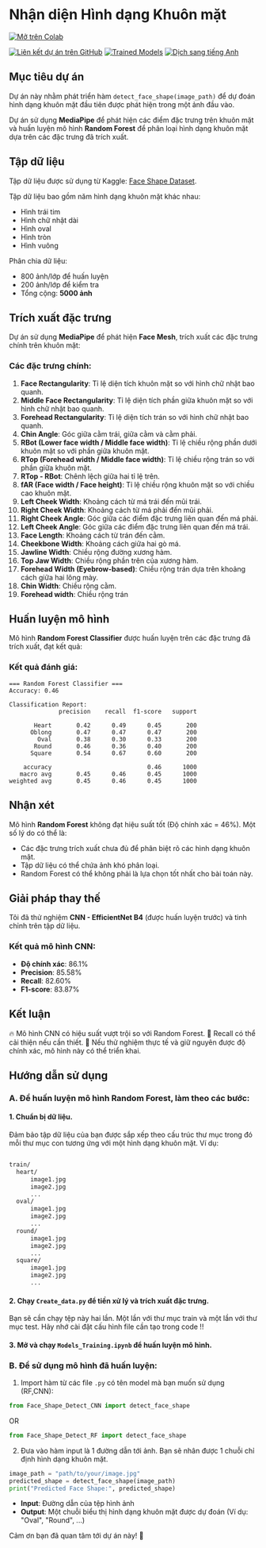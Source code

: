# Nhận diện Hình dạng Khuôn mặt
<a href="https://colab.research.google.com/drive/1xLL78hwNCxJR1fsIBSfLCCQAg1IFmkCw?usp=sharing"><img src="https://colab.research.google.com/assets/colab-badge.svg" alt="Mở trên Colab"></a>

<a href="https://github.com/Jukainite/Face_shape_detection/tree/main"><img src="https://img.shields.io/badge/GitHub-100000?style=for-the-badge&logo=github&logoColor=white" alt="Liên kết dự án trên GitHub"></a>
<a href="https://drive.google.com/file/d/173kh8Jk3st9oBKkpP2m3GojT7v_7TIGq/view?usp=sharing"><img src="https://img.shields.io/badge/Model-Drive-blue?style=for-the-badge&logo=google-drive&logoColor=white" alt="Trained Models"></a>
<a href="README.md"><img src="https://img.shields.io/badge/Translate-English-blue" alt="Dịch sang tiếng Anh"></a>

## Mục tiêu dự án
Dự án này nhằm phát triển hàm `detect_face_shape(image_path)` để dự đoán hình dạng khuôn mặt đầu tiên được phát hiện trong một ảnh đầu vào.

Dự án sử dụng **MediaPipe** để phát hiện các điểm đặc trưng trên khuôn mặt và huấn luyện mô hình **Random Forest** để phân loại hình dạng khuôn mặt dựa trên các đặc trưng đã trích xuất.

## Tập dữ liệu
Tập dữ liệu được sử dụng từ Kaggle: [Face Shape Dataset](https://www.kaggle.com/datasets/niten19/face-shape-dataset).

Tập dữ liệu bao gồm năm hình dạng khuôn mặt khác nhau:
- Hình trái tim
- Hình chữ nhật dài
- Hình oval
- Hình tròn
- Hình vuông

Phân chia dữ liệu:
- 800 ảnh/lớp để huấn luyện
- 200 ảnh/lớp để kiểm tra
- Tổng cộng: **5000 ảnh**

## Trích xuất đặc trưng
Dự án sử dụng **MediaPipe** để phát hiện **Face Mesh**, trích xuất các đặc trưng chính trên khuôn mặt:

### Các đặc trưng chính:
1. **Face Rectangularity**: Tỉ lệ diện tích khuôn mặt so với hình chữ nhật bao quanh.
2. **Middle Face Rectangularity**: Tỉ lệ diện tích phần giữa khuôn mặt so với hình chữ nhật bao quanh.
3. **Forehead Rectangularity**: Tỉ lệ diện tích trán so với hình chữ nhật bao quanh.
4. **Chin Angle**: Góc giữa cằm trái, giữa cằm và cằm phải.
5. **RBot (Lower face width / Middle face width)**: Tỉ lệ chiều rộng phần dưới khuôn mặt so với phần giữa khuôn mặt.
6. **RTop (Forehead width / Middle face width)**: Tỉ lệ chiều rộng trán so với phần giữa khuôn mặt.
7. **RTop - RBot**: Chênh lệch giữa hai tỉ lệ trên.
8. **fAR (Face width / Face height)**: Tỉ lệ chiều rộng khuôn mặt so với chiều cao khuôn mặt.
9. **Left Cheek Width**: Khoảng cách từ má trái đến mũi trái.
10. **Right Cheek Width**: Khoảng cách từ má phải đến mũi phải.
11. **Right Cheek Angle**: Góc giữa các điểm đặc trưng liên quan đến má phải.
12. **Left Cheek Angle**: Góc giữa các điểm đặc trưng liên quan đến má trái.
13. **Face Length**: Khoảng cách từ trán đến cằm.
14. **Cheekbone Width**: Khoảng cách giữa hai gò má.
15. **Jawline Width**: Chiều rộng đường xương hàm.
16. **Top Jaw Width**: Chiều rộng phần trên của xương hàm.
17. **Forehead Width (Eyebrow-based)**: Chiều rộng trán dựa trên khoảng cách giữa hai lông mày.
18. **Chin Width**: Chiều rộng cằm.
19. **Forehead width**: Chiều rộng trán

## Huấn luyện mô hình
Mô hình **Random Forest Classifier** được huấn luyện trên các đặc trưng đã trích xuất, đạt kết quả:

### Kết quả đánh giá:
```
=== Random Forest Classifier ===
Accuracy: 0.46

Classification Report:
              precision    recall  f1-score   support

       Heart       0.42      0.49      0.45       200
      Oblong       0.47      0.47      0.47       200
        Oval       0.38      0.30      0.33       200
       Round       0.46      0.36      0.40       200
      Square       0.54      0.67      0.60       200

    accuracy                           0.46      1000
   macro avg       0.45      0.46      0.45      1000
weighted avg       0.45      0.46      0.45      1000
```

## Nhận xét
Mô hình **Random Forest** không đạt hiệu suất tốt (Độ chính xác = 46%). Một số lý do có thể là:
- Các đặc trưng trích xuất chưa đủ để phân biệt rõ các hình dạng khuôn mặt.
- Tập dữ liệu có thể chứa ảnh khó phân loại.
- Random Forest có thể không phải là lựa chọn tốt nhất cho bài toán này.

## Giải pháp thay thế
Tôi đã thử nghiệm **CNN - EfficientNet B4** (được huấn luyện trước) và tinh chỉnh trên tập dữ liệu.

### Kết quả mô hình CNN:
- **Độ chính xác**: 86.1%
- **Precision**: 85.58%
- **Recall**: 82.60%
- **F1-score**: 83.87%

## Kết luận
🔥 Mô hình CNN có hiệu suất vượt trội so với Random Forest.
📌 Recall có thể cải thiện nếu cần thiết.
📌 Nếu thử nghiệm thực tế và giữ nguyên được độ chính xác, mô hình này có thể triển khai.

## Hướng dẫn sử dụng

### A. Để huấn luyện mô hình Random Forest, làm theo các bước:
#### 1. Chuẩn bị dữ liệu.
Đảm bảo tập dữ liệu của bạn được sắp xếp theo cấu trúc thư mục trong đó mỗi thư mục con tương ứng với một hình dạng khuôn mặt. Ví dụ:
 ```bash

train/
   heart/
       image1.jpg
       image2.jpg
       ...
   oval/
       image1.jpg
       image2.jpg
       ...
   round/
       image1.jpg
       image2.jpg
       ...
   square/
       image1.jpg
       image2.jpg
       ...
```
#### 2. Chạy `Create_data.py` để tiền xử lý và trích xuất đặc trưng.
Bạn sẽ cần chạy tệp này hai lần. Một lần với thư mục train và một lần với thư mục test. Hãy nhớ cài đặt cấu hình file cần tạo trong code !!
#### 3. Mở và chạy `Models_Training.ipynb` để huấn luyện mô hình.

### B. Để sử dụng mô hình đã huấn luyện:
1. Import hàm từ các file `.py` có tên model mà bạn muốn sử dụng (RF,CNN):
```python
from Face_Shape_Detect_CNN import detect_face_shape
```
OR

```python
from Face_Shape_Detect_RF import detect_face_shape
```

2. Đưa vào hàm input là 1 đường dẫn tới ảnh. Bạn sẽ nhân được 1 chuỗi chỉ định hình dạng khuôn mặt.
```python
image_path = "path/to/your/image.jpg"
predicted_shape = detect_face_shape(image_path)
print("Predicted Face Shape:", predicted_shape)
```
- **Input**: Đường dẫn của tệp hình ảnh
- **Output**: 
Một chuỗi biểu thị hình dạng khuôn mặt được dự đoán (Ví dụ: "Oval", "Round", ...)



Cảm ơn bạn đã quan tâm tới dự án này! 🚀

